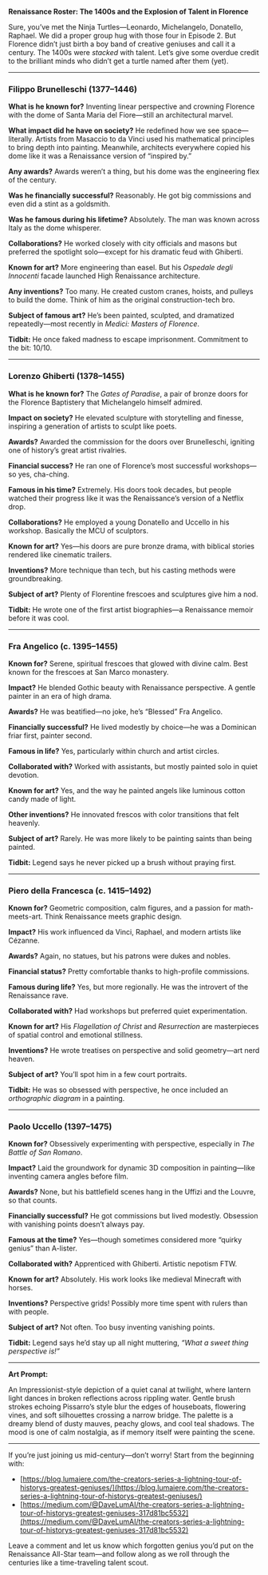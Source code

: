 **Renaissance Roster: The 1400s and the Explosion of Talent in Florence**

Sure, you’ve met the Ninja Turtles—Leonardo, Michelangelo, Donatello, Raphael. We did a proper group hug with those four in Episode 2. But Florence didn’t just birth a boy band of creative geniuses and call it a century. The 1400s were *stacked* with talent. Let’s give some overdue credit to the brilliant minds who didn’t get a turtle named after them (yet).

---

### **Filippo Brunelleschi (1377–1446)**

**What is he known for?**
Inventing linear perspective and crowning Florence with the dome of Santa Maria del Fiore—still an architectural marvel.

**What impact did he have on society?**
He redefined how we see space—literally. Artists from Masaccio to da Vinci used his mathematical principles to bring depth into painting. Meanwhile, architects everywhere copied his dome like it was a Renaissance version of “inspired by.”

**Any awards?**
Awards weren’t a thing, but his dome was the engineering flex of the century.

**Was he financially successful?**
Reasonably. He got big commissions and even did a stint as a goldsmith.

**Was he famous during his lifetime?**
Absolutely. The man was known across Italy as the dome whisperer.

**Collaborations?**
He worked closely with city officials and masons but preferred the spotlight solo—except for his dramatic feud with Ghiberti.

**Known for art?**
More engineering than easel. But his *Ospedale degli Innocenti* facade launched High Renaissance architecture.

**Any inventions?**
Too many. He created custom cranes, hoists, and pulleys to build the dome. Think of him as the original construction-tech bro.

**Subject of famous art?**
He’s been painted, sculpted, and dramatized repeatedly—most recently in *Medici: Masters of Florence*.

**Tidbit:**
He once faked madness to escape imprisonment. Commitment to the bit: 10/10.

---

### **Lorenzo Ghiberti (1378–1455)**

**What is he known for?**
The *Gates of Paradise*, a pair of bronze doors for the Florence Baptistery that Michelangelo himself admired.

**Impact on society?**
He elevated sculpture with storytelling and finesse, inspiring a generation of artists to sculpt like poets.

**Awards?**
Awarded the commission for the doors over Brunelleschi, igniting one of history’s great artist rivalries.

**Financial success?**
He ran one of Florence’s most successful workshops—so yes, cha-ching.

**Famous in his time?**
Extremely. His doors took decades, but people watched their progress like it was the Renaissance’s version of a Netflix drop.

**Collaborations?**
He employed a young Donatello and Uccello in his workshop. Basically the MCU of sculptors.

**Known for art?**
Yes—his doors are pure bronze drama, with biblical stories rendered like cinematic trailers.

**Inventions?**
More technique than tech, but his casting methods were groundbreaking.

**Subject of art?**
Plenty of Florentine frescoes and sculptures give him a nod.

**Tidbit:**
He wrote one of the first artist biographies—a Renaissance memoir before it was cool.

---

### **Fra Angelico (c. 1395–1455)**

**Known for?**
Serene, spiritual frescoes that glowed with divine calm. Best known for the frescoes at San Marco monastery.

**Impact?**
He blended Gothic beauty with Renaissance perspective. A gentle painter in an era of high drama.

**Awards?**
He was beatified—no joke, he’s “Blessed” Fra Angelico.

**Financially successful?**
He lived modestly by choice—he was a Dominican friar first, painter second.

**Famous in life?**
Yes, particularly within church and artist circles.

**Collaborated with?**
Worked with assistants, but mostly painted solo in quiet devotion.

**Known for art?**
Yes, and the way he painted angels like luminous cotton candy made of light.

**Other inventions?**
He innovated frescos with color transitions that felt heavenly.

**Subject of art?**
Rarely. He was more likely to be painting saints than being painted.

**Tidbit:**
Legend says he never picked up a brush without praying first.

---

### **Piero della Francesca (c. 1415–1492)**

**Known for?**
Geometric composition, calm figures, and a passion for math-meets-art. Think Renaissance meets graphic design.

**Impact?**
His work influenced da Vinci, Raphael, and modern artists like Cézanne.

**Awards?**
Again, no statues, but his patrons were dukes and nobles.

**Financial status?**
Pretty comfortable thanks to high-profile commissions.

**Famous during life?**
Yes, but more regionally. He was the introvert of the Renaissance rave.

**Collaborated with?**
Had workshops but preferred quiet experimentation.

**Known for art?**
His *Flagellation of Christ* and *Resurrection* are masterpieces of spatial control and emotional stillness.

**Inventions?**
He wrote treatises on perspective and solid geometry—art nerd heaven.

**Subject of art?**
You’ll spot him in a few court portraits.

**Tidbit:**
He was so obsessed with perspective, he once included an *orthographic diagram* in a painting.

---

### **Paolo Uccello (1397–1475)**

**Known for?**
Obsessively experimenting with perspective, especially in *The Battle of San Romano*.

**Impact?**
Laid the groundwork for dynamic 3D composition in painting—like inventing camera angles before film.

**Awards?**
None, but his battlefield scenes hang in the Uffizi and the Louvre, so that counts.

**Financially successful?**
He got commissions but lived modestly. Obsession with vanishing points doesn’t always pay.

**Famous at the time?**
Yes—though sometimes considered more “quirky genius” than A-lister.

**Collaborated with?**
Apprenticed with Ghiberti. Artistic nepotism FTW.

**Known for art?**
Absolutely. His work looks like medieval Minecraft with horses.

**Inventions?**
Perspective grids! Possibly more time spent with rulers than with people.

**Subject of art?**
Not often. Too busy inventing vanishing points.

**Tidbit:**
Legend says he’d stay up all night muttering, *“What a sweet thing perspective is!”*

---

**Art Prompt:**

An Impressionist-style depiction of a quiet canal at twilight, where lantern light dances in broken reflections across rippling water. Gentle brush strokes echoing Pissarro’s style blur the edges of houseboats, flowering vines, and soft silhouettes crossing a narrow bridge. The palette is a dreamy blend of dusty mauves, peachy glows, and cool teal shadows. The mood is one of calm nostalgia, as if memory itself were painting the scene.

---

If you’re just joining us mid-century—don’t worry! Start from the beginning with:

* [https://blog.lumaiere.com/the-creators-series-a-lightning-tour-of-historys-greatest-geniuses/](https://blog.lumaiere.com/the-creators-series-a-lightning-tour-of-historys-greatest-geniuses/)
* [https://medium.com/@DaveLumAI/the-creators-series-a-lightning-tour-of-historys-greatest-geniuses-317d81bc5532](https://medium.com/@DaveLumAI/the-creators-series-a-lightning-tour-of-historys-greatest-geniuses-317d81bc5532)

Leave a comment and let us know which forgotten genius you’d put on the Renaissance All-Star team—and follow along as we roll through the centuries like a time-traveling talent scout.
